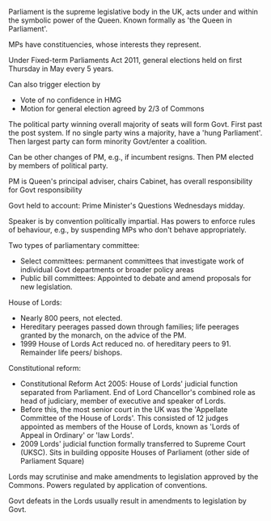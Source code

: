 Parliament is the supreme legislative body in the UK, acts under and within the symbolic power of the Queen. Known formally as 'the Queen in Parliament'.

MPs have constituencies, whose interests they represent. 

Under Fixed-term Parliaments Act 2011, general elections held on first Thursday in May every 5 years. 

Can also trigger election by 
- Vote of no confidence in HMG
- Motion for general election agreed by 2/3 of Commons

The political party winning overall majority of seats will form Govt. First past the post system. If no single party wins a majority, have a 'hung Parliament'. Then largest party can form minority Govt/enter a coalition. 

Can be other changes of PM, e.g., if incumbent resigns. Then PM elected by members of political party. 

PM is Queen's principal adviser, chairs Cabinet, has overall responsibility for Govt responsibility

Govt held to account: Prime Minister's Questions Wednesdays midday. 

Speaker is by convention politically impartial. Has powers to enforce rules of behaviour, e.g., by suspending MPs who don't behave appropriately.

Two types of parliamentary committee:
- Select committees: permanent committees that investigate work of individual Govt departments or broader policy areas
- Public bill committees: Appointed to debate and amend proposals for new legislation.

House of Lords:
- Nearly 800 peers, not elected.
- Hereditary peerages passed down through families; life peerages granted by the monarch, on the advice of the PM. 
- 1999 House of Lords Act reduced no. of hereditary peers to 91. Remainder life peers/ bishops.

Constitutional reform:
- Constitutional Reform Act 2005: House of Lords' judicial function separated from Parliament. End of Lord Chancellor's combined role as head of judiciary, member of executive and speaker of Lords.
- Before this, the most senior court in the UK was the 'Appellate Committee of the House of Lords'. This consisted of 12 judges appointed as members of the House of Lords, known as 'Lords of Appeal in Ordinary' or 'law Lords'.
- 2009 Lords' judicial function formally transferred to Supreme Court (UKSC). Sits in building opposite Houses of Parliament (other side of Parliament Square)

Lords may scrutinise and make amendments to legislation approved by the Commons. Powers regulated by application of conventions. 

Govt defeats in the Lords usually result in amendments to legislation by Govt. 